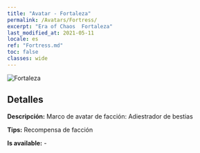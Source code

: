 ```yaml
---
title: "Avatar - Fortaleza"
permalink: /Avatars/Fortress/
excerpt: "Era of Chaos  Fortaleza"
last_modified_at: 2021-05-11
locale: es
ref: "Fortress.md"
toc: false
classes: wide
---
```

 ![Fortaleza](/images/a/avatarFrame_46.png)

## Detalles

 **Descripción:** Marco de avatar de facción: Adiestrador de bestias 

 **Tips:** Recompensa de facción 

 **Is available:**  - 

